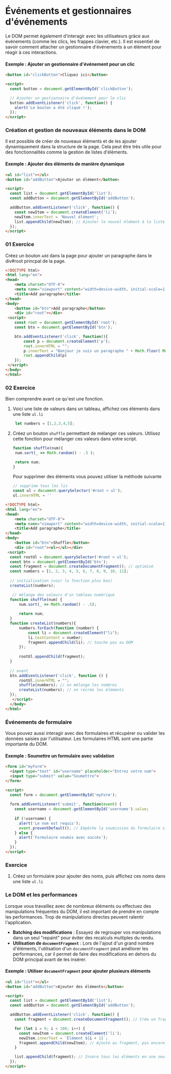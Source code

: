 # **Événements et gestionnaires d'événements**

Le DOM permet également d'interagir avec les utilisateurs grâce aux événements (comme les clics, les frappes clavier, etc.). Il est essentiel de savoir comment attacher un gestionnaire d'événements à un élément pour réagir à ces interactions.

#### Exemple : Ajouter un gestionnaire d'événement pour un clic

```html
<button id="clickButton">Cliquez ici</button>

<script>
  const button = document.getElementById('clickButton');

  // Ajouter un gestionnaire d'événement pour le clic
  button.addEventListener('click', function() {
    alert('Le bouton a été cliqué !');
  });
</script>
```

### **Création et gestion de nouveaux éléments dans le DOM**

Il est possible de créer de nouveaux éléments et de les ajouter dynamiquement dans la structure de la page. Cela peut être très utile pour des fonctionnalités comme la gestion de listes d'éléments.

#### Exemple : Ajouter des éléments de manière dynamique

```html
<ul id="list"></ul>
<button id="addButton">Ajouter un élément</button>

<script>
  const list = document.getElementById('list');
  const addButton = document.getElementById('addButton');

  addButton.addEventListener('click', function() {
    const newItem = document.createElement('li');
    newItem.innerText = 'Nouvel élément';
    list.appendChild(newItem); // Ajouter le nouvel élément à la liste
  });
</script>
```

### 01 Exercice 

Créez un bouton `add` dans la page pour ajouter un paragraphe dans le div#root princpal de la page.

```html
<!DOCTYPE html>
<html lang="en">
<head>
    <meta charset="UTF-8">
    <meta name="viewport" content="width=device-width, initial-scale=1.0">
    <title>Add paragraphe</title>
</head>
<body>
    <button id="btn">Add paragraphe</button>
    <div id="root"></div>
 <script>
    const root = document.getElementById('root');
    const btn = document.getElementById('btn');

    btn.addEventListener('click', function(){
        const p = document.createElement('p');
        root.innerHTML = "";
        p.innerText = "Bonjour je suis un paragraphe " + Math.floor( Math.random() * 10 );
        root.appendChild(p)
    });
 </script>
</body>
</html>
```

### 02 Exercice

Bien comprendre avant ce qu'est une fonction.

1. Voici une liste de valeurs dans un tableau, affichez ces éléments dans une liste `ul.li`
   ```js
    let numbers = [1,2,3,4,5];
   ```
2. Créez un bouton `shuffle`  permettant de mélanger ces valeurs.
   Utilisez cette fonction pour mélanger ces valeurs dans votre script.
   ```js
   function shuffle(num){
    num.sort(_ => Math.random() - .5 );

    return num;
   }
   ```
   Pour supprimer des éléments vous pouvez utiliser la méthode suivante

   ```js
   // supprime tous les lis
   const ul = document.querySelector('#root > ul');
   ul.innerHTML = ''
   ```
```html
<!DOCTYPE html>
<html lang="en">
<head>
    <meta charset="UTF-8">
    <meta name="viewport" content="width=device-width, initial-scale=1.0">
    <title>Add paragraphe</title>
</head>
<body>
    <button id="btn">Shuffle</button>
    <div id="root"><ul></ul></div>
 <script>
  const rootUl = document.querySelector('#root > ul');
  const btn = document.getElementById('btn');
  const fragment = document.createDocumentFragment(); // optimisé
  const numbers = [1, 2, 3, 4, 5, 6, 7, 8, 9, 10, 11];
  
  // initialisation (voir la fonction plus bas)
  createList(numbers);

   // mélange des valeurs d'un tableau numérique
  function shuffle(num) {
      num.sort(_ => Math.random() - .5);
  
      return num;
  }
  function createList(numbers){
      numbers.forEach(function (number) {
          const li = document.createElement("li");
          li.textContent = number;
          fragment.appendChild(li); // touche pas au DOM
      });
      
      rootUl.appendChild(fragment);
  }
  
  // event
  btn.addEventListener('click', function () {
      rootUl.innerHTML = "";
      shuffle(numbers); // on mélange les nombres
      createList(numbers); // on recrée les éléments
  });
   </script>
  </body>
</html>
```

### **Événements de formulaire**

Vous pouvez aussi interagir avec des formulaires et récupérer ou valider les données saisies par l'utilisateur. Les formulaires HTML sont une partie importante du DOM.

#### Exemple : Soumettre un formulaire avec validation

```html
<form id="myForm">
  <input type="text" id="username" placeholder="Entrez votre nom">
  <input type="submit" value="Soumettre">
</form>

<script>
  const form = document.getElementById('myForm');
  
  form.addEventListener('submit', function(event) {
    const username = document.getElementById('username').value;
    
    if (!username) {
      alert('Le nom est requis');
      event.preventDefault(); // Empêche la soumission du formulaire si le champ est vide
    } else {
      alert('Formulaire soumis avec succès');
    }
  });
</script>
```

### Exercice 

1. Créez un formulaire pour ajouter des noms, puis affichez ces noms dans une liste `ul.li`

### **Le DOM et les performances**

Lorsque vous travaillez avec de nombreux éléments ou effectuez des manipulations fréquentes du DOM, il est important de prendre en compte les performances. Trop de manipulations directes peuvent ralentir l'application.

- **Batching des modifications** : Essayez de regrouper vos manipulations dans un seul "repaint" pour éviter des recalculs multiples du rendu.
- **Utilisation de `documentFragment`** : Lors de l'ajout d'un grand nombre d'éléments, l'utilisation d'un `documentFragment` peut améliorer les performances, car il permet de faire des modifications en dehors du DOM principal avant de les insérer.

#### Exemple : Utiliser `documentFragment` pour ajouter plusieurs éléments

```html
<ul id="list"></ul>
<button id="addButton">Ajouter des éléments</button>

<script>
  const list = document.getElementById('list');
  const addButton = document.getElementById('addButton');

  addButton.addEventListener('click', function() {
    const fragment = document.createDocumentFragment(); // Crée un fragment pour les ajouts

    for (let i = 0; i < 100; i++) {
      const newItem = document.createElement('li');
      newItem.innerText = `Élément ${i + 1}`;
      fragment.appendChild(newItem); // Ajoute au fragment, pas encore au DOM
    }

    list.appendChild(fragment); // Insère tous les éléments en une seule fois
  });
</script>
```

